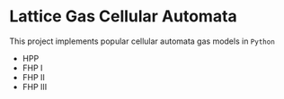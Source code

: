 # Lattice Gas Cellular Automata

This project implements popular cellular automata gas models in `Python`

* HPP
* FHP I
* FHP II
* FHP III

[//]: # (## Installation)

[//]: # ()
[//]: # (The application is available in `PyPI` package repository and can be installed with `pip`)

[//]: # ()
[//]: # (```bash)

[//]: # (pip install lgca)

[//]: # (```)

[//]: # ()
[//]: # (## Usage)

[//]: # ()
[//]: # (To get some information about the application just run)

[//]: # ()
[//]: # (```bash)

[//]: # (lgca --help)

[//]: # (```)

[//]: # ()
[//]: # (You should see something like below)

[//]: # ()
[//]: # (```text)

[//]: # (Usage: lgca [OPTIONS])

[//]: # ()
[//]: # (  Lattice Gas Cellular Automata * HPP * FHP I * FHP II * FHP III)

[//]: # ()
[//]: # (Options:)

[//]: # (  -c, --cell INTEGER RANGE        Cell content binary definition.  [0<=x<=15])

[//]: # (  -n, --model-name [HPP|FHPI|FHPII|FHPIII])

[//]: # (  -w, --width INTEGER             Lattice window width.  [default: 300])

[//]: # (  -h, --height INTEGER            Lattice window height.  [default: 200])

[//]: # (  -s, --steps INTEGER             Number of steps.  [default: -1])

[//]: # (  -r, --run                       Run immediately.)

[//]: # (  -p, --pattern [wiki|random|alt|single|obstacle|test])

[//]: # (                                  Select initial state pattern.  [default:)

[//]: # (                                  wiki])

[//]: # (  --help                          Show this message and exit.)

[//]: # (```)
